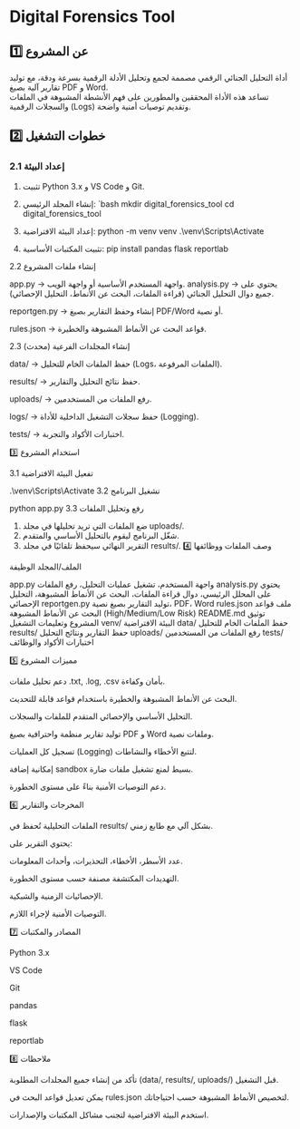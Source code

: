 # Digital Forensics Tool
## 1️⃣ عن المشروع
أداة التحليل الجنائي الرقمي مصممة لجمع وتحليل الأدلة الرقمية بسرعة ودقة، مع توليد تقارير آلية بصيغ PDF و Word.  
تساعد هذه الأداة المحققين والمطورين على فهم الأنشطة المشبوهة في الملفات والسجلات الرقمية (Logs) وتقديم توصيات أمنية واضحة.

## 2️⃣ خطوات التشغيل

### 2.1 إعداد البيئة
1. تثبيت Python 3.x و VS Code و Git.  
2. إنشاء المجلد الرئيسي:
`bash
mkdir digital_forensics_tool
cd digital_forensics_tool

3. إعداد البيئة الافتراضية:
python -m venv venv
.\venv\Scripts\Activate

4. تثبيت المكتبات الأساسية:
pip install pandas flask reportlab

2.2 إنشاء ملفات المشروع

app.py → واجهة المستخدم الأساسية أو واجهة الويب.
analysis.py → يحتوي على جميع دوال التحليل الجنائي (قراءة الملفات، البحث عن الأنماط، التحليل الإحصائي).

reportgen.py → إنشاء وحفظ التقارير بصيغ PDF/Word أو نصية.

rules.json → قواعد البحث عن الأنماط المشبوهة والخطيرة.

2.3 إنشاء المجلدات الفرعية (محدث)

data/ → حفظ الملفات الخام للتحليل (Logs، الملفات المرفوعة).

results/ → حفظ نتائج التحليل والتقارير.

uploads/ → رفع الملفات من المستخدمين.

logs/ → حفظ سجلات التشغيل الداخلية للأداة (Logging).

tests/ → اختبارات الأكواد والتجربة.

3️⃣ استخدام المشروع

3.1 تفعيل البيئة الافتراضية

.\venv\Scripts\Activate
3.2 تشغيل البرنامج

python app.py
3.3 رفع وتحليل الملفات
1. ضع الملفات التي تريد تحليلها في مجلد uploads/.
2. شغّل البرنامج ليقوم بالتحليل الأساسي والمتقدم.
3. التقرير النهائي سيحفظ تلقائيًا في مجلد results/.
4️⃣ وصف الملفات ووظائفها

الملف/المجلد الوظيفة

app.py واجهة المستخدم، تشغيل عمليات التحليل، رفع الملفات
analysis.py يحتوي على المحلل الرئيسي، دوال قراءة الملفات، البحث عن الأنماط المشبوهة، التحليل الإحصائي
reportgen.py توليد التقارير بصيغ نصية، PDF، Word
rules.json ملف قواعد البحث عن الأنماط المشبوهة (High/Medium/Low Risk)
README.md توثيق المشروع وتعليمات التشغيل
venv/ البيئة الافتراضية
data/ حفظ الملفات الخام للتحليل
results/ حفظ التقارير ونتائج التحليل
uploads/ رفع الملفات من المستخدمين
tests/ اختبارات الأكواد والوظائف

5️⃣ مميزات المشروع

دعم تحليل ملفات .txt, .log, .csv بأمان وكفاءة.

البحث عن الأنماط المشبوهة والخطيرة باستخدام قواعد قابلة للتحديث.

التحليل الأساسي والإحصائي المتقدم للملفات والسجلات.

توليد تقارير منظمة واحترافية بصيغ PDF و Word وملفات نصية.

تسجيل كل العمليات (Logging) لتتبع الأخطاء والنشاطات.

إمكانية إضافة sandbox بسيط لمنع تشغيل ملفات ضارة.

دعم التوصيات الأمنية بناءً على مستوى الخطورة.


6️⃣ المخرجات والتقارير

الملفات التحليلية تُحفظ في results/ بشكل آلي مع طابع زمني.

يحتوي التقرير على:

عدد الأسطر، الأخطاء، التحذيرات، وأحداث المعلومات.

التهديدات المكتشفة مصنفة حسب مستوى الخطورة.

الإحصائيات الزمنية والشبكية.

التوصيات الأمنية لإجراء اللازم.

7️⃣ المصادر والمكتبات

Python 3.x

VS Code

Git

pandas

flask

reportlab


8️⃣ ملاحظات

تأكد من إنشاء جميع المجلدات المطلوبة (data/, results/, uploads/) قبل التشغيل.

يمكن تعديل قواعد البحث في rules.json لتخصيص الأنماط المشبوهة حسب احتياجاتك.

استخدم البيئة الافتراضية لتجنب مشاكل المكتبات والإصدارات.